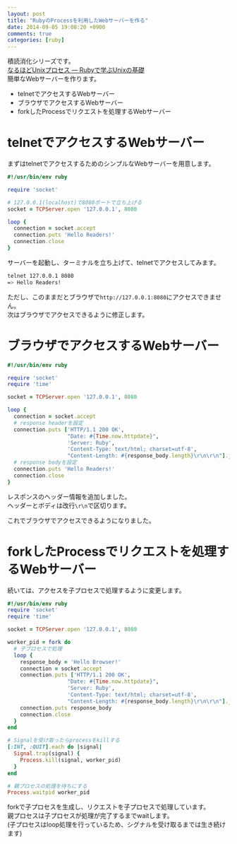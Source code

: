 ```yaml
---
layout: post
title: "RubyのProcessを利用したWebサーバーを作る"
date: 2014-09-05 19:08:20 +0900
comments: true
categories: [ruby]
---
```


積読消化シリーズです。  
[なるほどUnixプロセス ― Rubyで学ぶUnixの基礎](http://tatsu-zine.com/books/naruhounix)  
簡単なWebサーバーを作ります。  

* telnetでアクセスするWebサーバー
* ブラウザでアクセスするWebサーバー
* forkしたProcessでリクエストを処理するWebサーバー

<!-- more -->

# telnetでアクセスするWebサーバー

まずはtelnetでアクセスするためのシンプルなWebサーバーを用意します。  

```rb
#!/usr/bin/env ruby

require 'socket'

# 127.0.0.1(localhost)で8080ポートで立ち上げる
socket = TCPServer.open '127.0.0.1', 8080

loop {
  connection = socket.accept
  connection.puts 'Hello Readers!'
  connection.close
}
```
サーバーを起動し、ターミナルを立ち上げて、telnetでアクセスしてみます。

```sh
telnet 127.0.0.1 8080
=> Hello Readers!
```

ただし、このままだとブラウザで`http://127.0.0.1:8080`にアクセスできません。  
次はブラウザでアクセスできるように修正します。

# ブラウザでアクセスするWebサーバー

```rb
#!/usr/bin/env ruby

require 'socket'
require 'time'

socket = TCPServer.open '127.0.0.1', 8080

loop {
  connection = socket.accept
  # response headerを設定
  connection.puts ['HTTP/1.1 200 OK',
                   "Date: #{Time.now.httpdate}",
                   'Server: Ruby',
                   'Content-Type: text/html; charset=utf-8',
                   "Content-Length: #{response_body.length}\r\n\r\n"].join("\r\n")
  # response bodyを設定
  connection.puts 'Hello Readers!'
  connection.close
}
```
レスポンスのヘッダー情報を追加しました。  
ヘッダーとボディは改行`\r\n`で区切ります。  

これでブラウザでアクセスできるようになりました。

# forkしたProcessでリクエストを処理するWebサーバー

続いては、アクセスを子プロセスで処理するように変更します。

```rb
#!/usr/bin/env ruby                           
require 'socket'
require 'time'

socket = TCPServer.open '127.0.0.1', 8080

worker_pid = fork do
  # 子プロセスで処理
  loop {
    response_body = 'Hello Browser!'
    connection = socket.accept
    connection.puts ['HTTP/1.1 200 OK',
                   "Date: #{Time.now.httpdate}",
                   'Server: Ruby',
                   'Content-Type: text/html; charset=utf-8',
                   "Content-Length: #{response_body.length}\r\n\r\n"].join("\r\n")
    connection.puts response_body
    connection.close
  }
end

# Signalを受け取ったらprocessをkillする
[:INT, :QUIT].each do |signal|
  Signal.trap(signal) {
    Process.kill(signal, worker_pid)
  }
end

# 親プロセスの処理を待ちにする
Process.waitpid worker_pid
```

forkで子プロセスを生成し、リクエストを子プロセスで処理しています。  
親プロセスは子プロセスが処理が完了するまでwaitします。  
(子プロセスはloop処理を行っているため、シグナルを受け取るまでは生き続けます)
